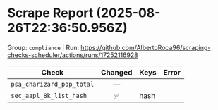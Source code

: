 # Scrape Report (2025-08-26T22:36:50.956Z)

Group: `compliance`  |  Run: https://github.com/AlbertoRoca96/scraping-checks-scheduler/actions/runs/17252116928

| Check | Changed | Keys | Error |
|---|:---:|:--|:--|
| `psa_charizard_pop_total` | — |  |  |
| `sec_aapl_8k_list_hash` | ✅ | hash |  |
